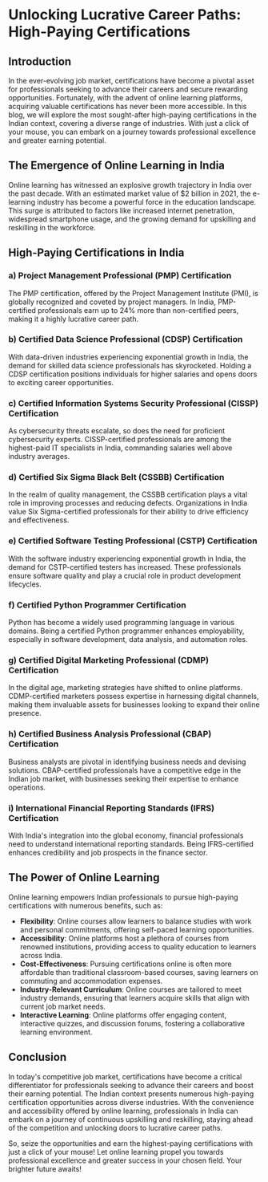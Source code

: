 # Unlocking Lucrative Career Paths: High-Paying Certifications

## Introduction

In the ever-evolving job market, certifications have become a pivotal asset for professionals seeking to advance their careers and secure rewarding opportunities. Fortunately, with the advent of online learning platforms, acquiring valuable certifications has never been more accessible. In this blog, we will explore the most sought-after high-paying certifications in the Indian context, covering a diverse range of industries. With just a click of your mouse, you can embark on a journey towards professional excellence and greater earning potential.

## The Emergence of Online Learning in India

Online learning has witnessed an explosive growth trajectory in India over the past decade. With an estimated market value of $2 billion in 2021, the e-learning industry has become a powerful force in the education landscape. This surge is attributed to factors like increased internet penetration, widespread smartphone usage, and the growing demand for upskilling and reskilling in the workforce.

## High-Paying Certifications in India

### a) Project Management Professional (PMP) Certification

The PMP certification, offered by the Project Management Institute (PMI), is globally recognized and coveted by project managers. In India, PMP-certified professionals earn up to 24% more than non-certified peers, making it a highly lucrative career path.

### b) Certified Data Science Professional (CDSP) Certification

With data-driven industries experiencing exponential growth in India, the demand for skilled data science professionals has skyrocketed. Holding a CDSP certification positions individuals for higher salaries and opens doors to exciting career opportunities.

### c) Certified Information Systems Security Professional (CISSP) Certification

As cybersecurity threats escalate, so does the need for proficient cybersecurity experts. CISSP-certified professionals are among the highest-paid IT specialists in India, commanding salaries well above industry averages.

### d) Certified Six Sigma Black Belt (CSSBB) Certification

In the realm of quality management, the CSSBB certification plays a vital role in improving processes and reducing defects. Organizations in India value Six Sigma-certified professionals for their ability to drive efficiency and effectiveness.

### e) Certified Software Testing Professional (CSTP) Certification

With the software industry experiencing exponential growth in India, the demand for CSTP-certified testers has increased. These professionals ensure software quality and play a crucial role in product development lifecycles.

### f) Certified Python Programmer Certification

Python has become a widely used programming language in various domains. Being a certified Python programmer enhances employability, especially in software development, data analysis, and automation roles.

### g) Certified Digital Marketing Professional (CDMP) Certification

In the digital age, marketing strategies have shifted to online platforms. CDMP-certified marketers possess expertise in harnessing digital channels, making them invaluable assets for businesses looking to expand their online presence.

### h) Certified Business Analysis Professional (CBAP) Certification

Business analysts are pivotal in identifying business needs and devising solutions. CBAP-certified professionals have a competitive edge in the Indian job market, with businesses seeking their expertise to enhance operations.

### i) International Financial Reporting Standards (IFRS) Certification

With India's integration into the global economy, financial professionals need to understand international reporting standards. Being IFRS-certified enhances credibility and job prospects in the finance sector.

## The Power of Online Learning

Online learning empowers Indian professionals to pursue high-paying certifications with numerous benefits, such as:

- **Flexibility**: Online courses allow learners to balance studies with work and personal commitments, offering self-paced learning opportunities.
- **Accessibility**: Online platforms host a plethora of courses from renowned institutions, providing access to quality education to learners across India.
- **Cost-Effectiveness**: Pursuing certifications online is often more affordable than traditional classroom-based courses, saving learners on commuting and accommodation expenses.
- **Industry-Relevant Curriculum**: Online courses are tailored to meet industry demands, ensuring that learners acquire skills that align with current job market needs.
- **Interactive Learning**: Online platforms offer engaging content, interactive quizzes, and discussion forums, fostering a collaborative learning environment.

## Conclusion

In today's competitive job market, certifications have become a critical differentiator for professionals seeking to advance their careers and boost their earning potential. The Indian context presents numerous high-paying certification opportunities across diverse industries. With the convenience and accessibility offered by online learning, professionals in India can embark on a journey of continuous upskilling and reskilling, staying ahead of the competition and unlocking doors to lucrative career paths.

So, seize the opportunities and earn the highest-paying certifications with just a click of your mouse! Let online learning propel you towards professional excellence and greater success in your chosen field. Your brighter future awaits!
